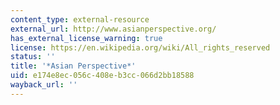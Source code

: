```yaml
---
content_type: external-resource
external_url: http://www.asianperspective.org/
has_external_license_warning: true
license: https://en.wikipedia.org/wiki/All_rights_reserved
status: ''
title: '*Asian Perspective*'
uid: e174e8ec-056c-408e-b3cc-066d2bb18588
wayback_url: ''
---
```

